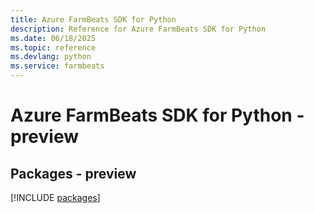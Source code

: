 ```yaml
---
title: Azure FarmBeats SDK for Python
description: Reference for Azure FarmBeats SDK for Python
ms.date: 06/18/2025
ms.topic: reference
ms.devlang: python
ms.service: farmbeats
---
```

# Azure FarmBeats SDK for Python - preview
## Packages - preview
[!INCLUDE [packages](farmbeats-index.md)]